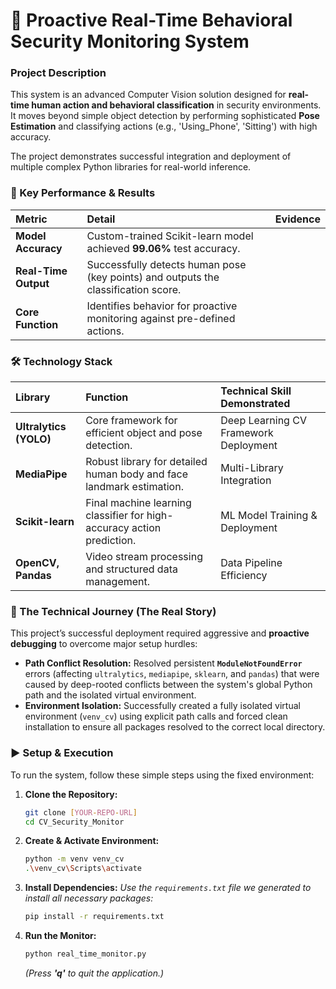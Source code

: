 # 🌟 Proactive Real-Time Behavioral Security Monitoring System

### Project Description

This system is an advanced Computer Vision solution designed for **real-time human action and behavioral classification** in security environments. It moves beyond simple object detection by performing sophisticated **Pose Estimation** and classifying actions (e.g., 'Using_Phone', 'Sitting') with high accuracy.

The project demonstrates successful integration and deployment of multiple complex Python libraries for real-world inference.

### 🎯 Key Performance & Results

| Metric | Detail | Evidence |
| :--- | :--- | :--- |
| **Model Accuracy** | Custom-trained Scikit-learn model achieved **99.06%** test accuracy. |  |
| **Real-Time Output**| Successfully detects human pose (key points) and outputs the classification score. |  |
| **Core Function** | Identifies behavior for proactive monitoring against pre-defined actions. |

### 🛠️ Technology Stack

| Library | Function | Technical Skill Demonstrated |
| :--- | :--- | :--- |
| **Ultralytics (YOLO)** | Core framework for efficient object and pose detection. | Deep Learning CV Framework Deployment |
| **MediaPipe** | Robust library for detailed human body and face landmark estimation. | Multi-Library Integration |
| **Scikit-learn** | Final machine learning classifier for high-accuracy action prediction. | ML Model Training & Deployment |
| **OpenCV, Pandas** | Video stream processing and structured data management. | Data Pipeline Efficiency |

### 🛑 The Technical Journey (The Real Story)

This project’s successful deployment required aggressive and **proactive debugging** to overcome major setup hurdles:

* **Path Conflict Resolution:** Resolved persistent **`ModuleNotFoundError`** errors (affecting `ultralytics`, `mediapipe`, `sklearn`, and `pandas`) that were caused by deep-rooted conflicts between the system's global Python path and the isolated virtual environment.
* **Environment Isolation:** Successfully created a fully isolated virtual environment (`venv_cv`) using explicit path calls and forced clean installation to ensure all packages resolved to the correct local directory.

### ▶️ Setup & Execution

To run the system, follow these simple steps using the fixed environment:

1.  **Clone the Repository:**
    ```bash
    git clone [YOUR-REPO-URL]
    cd CV_Security_Monitor
    ```

2.  **Create & Activate Environment:**
    ```bash
    python -m venv venv_cv
    .\venv_cv\Scripts\activate
    ```

3.  **Install Dependencies:**
    *Use the `requirements.txt` file we generated to install all necessary packages:*
    ```bash
    pip install -r requirements.txt
    ```

4.  **Run the Monitor:**
    ```bash
    python real_time_monitor.py
    ```
    *(Press **'q'** to quit the application.)*
